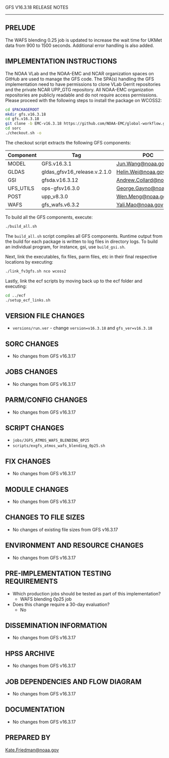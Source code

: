GFS V16.3.18 RELEASE NOTES

-------
PRELUDE
-------

The WAFS blending 0.25 job is updated to increase the wait time for UKMet data from 900 to 1500 seconds. Additional error handling is also added.

IMPLEMENTATION INSTRUCTIONS
---------------------------

The NOAA VLab and the NOAA-EMC and NCAR organization spaces on GitHub are used to manage the GFS code.  The SPA(s) handling the GFS implementation need to have permissions to clone VLab Gerrit repositories and the private NCAR UPP_GTG repository.  All NOAA-EMC organization repositories are publicly readable and do not require access permissions.  Please proceed with the following steps to install the package on WCOSS2:

```bash
cd $PACKAGEROOT
mkdir gfs.v16.3.18
cd gfs.v16.3.18
git clone -b EMC-v16.3.18 https://github.com/NOAA-EMC/global-workflow.git .
cd sorc
./checkout.sh -o
```

The checkout script extracts the following GFS components:

| Component | Tag         | POC               |
| --------- | ----------- | ----------------- |
| MODEL     | GFS.v16.3.1   | Jun.Wang@noaa.gov |
| GLDAS     | gldas_gfsv16_release.v.2.1.0 | Helin.Wei@noaa.gov |
| GSI       | gfsda.v16.3.12 | Andrew.Collard@noaa.gov |
| UFS_UTILS | ops-gfsv16.3.0 | George.Gayno@noaa.gov |
| POST      | upp_v8.3.0 | Wen.Meng@noaa.gov |
| WAFS      | gfs_wafs.v6.3.2 | Yali.Mao@noaa.gov |

To build all the GFS components, execute:
```bash
./build_all.sh
```
The `build_all.sh` script compiles all GFS components. Runtime output from the build for each package is written to log files in directory logs. To build an individual program, for instance, gsi, use `build_gsi.sh`.

Next, link the executables, fix files, parm files, etc in their final respective locations by executing:
```bash
./link_fv3gfs.sh nco wcoss2
```

Lastly, link the ecf scripts by moving back up to the ecf folder and executing:
```bash
cd ../ecf
./setup_ecf_links.sh
```
VERSION FILE CHANGES
--------------------

* `versions/run.ver` - change `version=v16.3.18` and `gfs_ver=v16.3.18`

SORC CHANGES
------------

* No changes from GFS v16.3.17

JOBS CHANGES
------------

* No changes from GFS v16.3.17

PARM/CONFIG CHANGES
-------------------

* No changes from GFS v16.3.17

SCRIPT CHANGES
--------------

* `jobs/JGFS_ATMOS_WAFS_BLENDING_0P25`
* `scripts/exgfs_atmos_wafs_blending_0p25.sh`

FIX CHANGES
-----------

* No changes from GFS v16.3.17

MODULE CHANGES
--------------

* No changes from GFS v16.3.17

CHANGES TO FILE SIZES
---------------------

* No changes of existing file sizes from GFS v16.3.17

ENVIRONMENT AND RESOURCE CHANGES
--------------------------------

* No changes from GFS v16.3.17

PRE-IMPLEMENTATION TESTING REQUIREMENTS
---------------------------------------

* Which production jobs should be tested as part of this implementation?
  * WAFS blending 0p25 job
* Does this change require a 30-day evaluation?
  * No

DISSEMINATION INFORMATION
-------------------------

* No changes from GFS v16.3.17

HPSS ARCHIVE
------------

* No changes from GFS v16.3.17

JOB DEPENDENCIES AND FLOW DIAGRAM
---------------------------------

* No changes from GFS v16.3.17

DOCUMENTATION
-------------

* No changes from GFS v16.3.17

PREPARED BY
-----------
Kate.Friedman@noaa.gov
